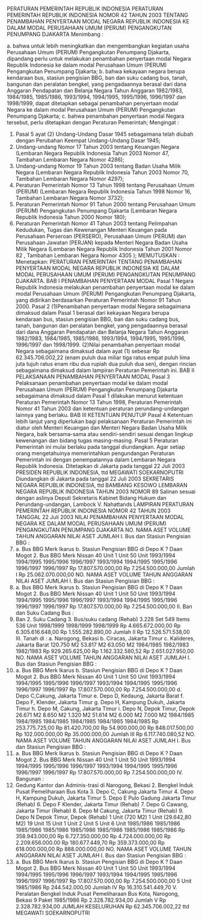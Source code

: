  PERATURAN PEMERINTAH REPUBLIK INDONESIA PERATURAN PEMERINTAH REPUBLIK INDONESIA NOMOR 42 TAHUN 2003 TENTANG PENAMBAHAN PENYERTAAN MODAL NEGARA REPUBLIK INDONESIA KE DALAM MODAL PERUSAHAAN UMUM (PERUM) PENGANGKUTAN PENUMPANG DJAKARTA
Menimbang :

a. bahwa untuk lebih meningkatkan dan mengembangkan kegiatan usaha Perusahaan Umum (PERUM) Pengangkutan Penumpang Djakarta, dipandang perlu untuk melakukan penambahan penyertaan modal Negara Republik Indonesia ke dalam modal Perusahaan Umum (PERUM) Pengangkutan Penumpang Djakarta;
b. bahwa kekayaan negara berupa kendaraan bus, stasiun pengisian BBG, ban dan suku cadang bus, tanah, bangunan dan peralatan bengkel, yang pengadaannya berasal dari dana Anggaran Pendapatan dan Belanja Negara Tahun Anggaran 1982/1983, 1984/1985, 1985/1986, 1993/1994, 1994/1995, 1995/1996, 1996/1997 dan 1998/1999, dapat ditetapkan sebagai penambahan penyertaan modal Negara ke dalam modal Perusahaan Umum (PERUM) Pengangkutan Penumpang Djakarta;
c. bahwa penambahan penyertaan modal Negara tersebut, perlu ditetapkan dengan Peraturan Pemerintah;
Mengingat :

1. Pasal 5 ayat (2) Undang-Undang Dasar 1945 sebagaimana telah diubah dengan Perubahan Keempat Undang-Undang Dasar 1945;
2. Undang-undang Nomor 17 Tahun 2003 tentang Keuangan Negara (Lembaran Negara Republik Indonesia Tahun 2003 Nomor 47, Tambahan Lembaran Negara Nomor 4286);
3. Undang-undang Nomor 19 Tahun 2003 tentang Badan Usaha Milik Negara (Lembaran Negara Republik Indonesia Tahun 2003 Nomor 70, Tambahan Lembaran Negara Nomor 4297);
4. Peraturan Pemerintah Nomor 13 Tahun 1998 tentang Perusahaan Umum (PERUM) (Lembaran Negara Republik Indonesia Tahun 1998 Nomor 16, Tambahan Lembaran Negara Nomor 3732);
5. Peraturan Pemerintah Nomor 91 Tahun 2000 tentang Perusahaan Umum (PERUM) Pengangkutan Penumpang Djakarta (Lembaran Negara Republik Indonesia Tahun 2000 Nomor 180);
6. Peraturan Pemerintah Nomor 41 Tahun 2003 tentang Pelimpahan Kedudukan, Tugas dan Kewenangan Menteri Keuangan pada Perusahaan Perseroan (PERSERO), Perusahaan Umum (PERUM) dan Perusahaan Jawatan (PERJAN) kepada Menteri Negara Badan Usaha Milik Negara (Lembaran Negara Republik Indonesia Tahun 2001 Nomor 82 , Tambahan Lembaran Negara Nomor 4305 );
MEMUTUSKAN :
 Menetapkan: PERATURAN PEMERINTAH TENTANG PENAMBAHAN PENYERTAAN MODAL NEGARA REPUBLIK INDONESIA KE DALAM MODAL PERUSAHAAN UMUM (PERUM) PENGANGKUTAN PENUMPANG DJAKARTA.
BAB I PENAMBAHAN PENYERTAAN MODAL
Pasal 1
Negara Republik Indonesia melakukan penambahan penyertaan modal ke dalam modal Perusahaan Umum (PERUM) Pengangkutan Penumpang Djakarta, yang didirikan berdasarkan Peraturan Pemerintah Nomor 91 Tahun 2000.
Pasal 2
(1)Penambahan penyertaan modal Negara sebagaimana dimaksud dalam Pasal 1 berasal dari kekayaan Negara berupa kendaraan bus, stasiun pengisian BBG, ban dan suku cadang bus, tanah, bangunan dan peralatan bengkel, yang pengadaannya berasal dari dana Anggaran Pendapatan dan Belanja Negara Tahun Anggaran 1982/1983, 1984/1985, 1985/1986, 1993/1994, 1994/1995, 1995/1996, 1996/1997 dan 1998/1999.
(2)Nilai penambahan penyertaan modal Negara sebagaimana dimaksud dalam ayat (1) sebesar Rp 62.345.706.002,22 (enam puluh dua miliar tiga ratus empat puluh lima juta tujuh ratus enam ribu dua rupiah dua puluh dua sen), dengan rincian sebagaimana dimaksud dalam lampiran Peraturan Pemerintah ini.
BAB II PELAKSANAAN PENAMBAHAN PENYERTAAN MODAL
Pasal 3
Pelaksanaan penambahan penyertaan modal ke dalam modal Perusahaan Umum (PERUM) Pengangkutan Penumpang Djakarta sebagaimana dimaksud dalam Pasal 1 dilakukan menurut ketentuan Peraturan Pemerintah Nomor 13 Tahun 1998, Peraturan Pemerintah Nomor 41 Tahun 2003 dan ketentuan peraturan perundang-undangan lainnya yang berlaku.
BAB III KETENTUAN PENUTUP
Pasal 4
Ketentuan lebih lanjut yang diperlukan bagi pelaksanaan Peraturan Pemerintah ini diatur oleh Menteri Keuangan dan Menteri Negara Badan Usaha Milik Negara, baik bersama-sama atau sendiri-sendiri sesuai dengan lingkup kewenangan dan bidang tugas masing-masing.
Pasal 5
Peraturan Pemerintah ini mulai berlaku pada tanggal diundangkan.
Agar setiap orang mengetahuinya memerintahkan pengundangan Peraturan Pemerintah ini dengan penempatannya dalam Lembaran Negara Republik Indonesia. Ditetapkan di Jakarta pada tanggal 22 Juli 2003 PRESIDEN REPUBLIK INDONESIA, ttd MEGAWATI SOEKARNOPUTRI Diundangkan di Jakarta pada tanggal 22 Juli 2003 SEKRETARIS NEGARA REPUBLIK INDONESIA, ttd BAMBANG KESOWO LEMBARAN NEGARA REPUBLIK INDONESIA TAHUN 2003 NOMOR 89 Salinan sesuai dengan aslinya Deputi Sekretaris Kabinet Bidang Hukum dan Perundang-undangan, Lambock V. Nahattands LAMPIRAN PERATURAN PEMERINTAH REPUBLIK INDONESIA NOMOR 42 TAHUN 2003 TANGGAL 22 Juli 2003 NILAI PENAMBAHAN PENYERTAAN MODAL NEGARA KE DALAM MODAL PERUSAHAAN UMUM (PERUM) PENGANGKUTAN PENUMPANG DJAKARTA NO. NAMA ASET VOLUME TAHUN ANGGARAN NILAI ASET JUMLAH I. Bus dan Stasiun Pengisian BBG :
1. a. Bus BBG Merk Ikarus b. Stasiun Pengisian BBG di Depo K ? Daan Mogot 2. Bus BBG Merk Nissan 40 Unit 1 Unit 50 Unit 1993/1994 1994/1995 1995/1996 1996/1997 1993/1994 1994/1995 1995/1996 1996/1997 1996/1997 Rp 17.807.570.000,00 Rp 7.254.500.000,00 Jumlah I Rp 25.062.070.000,00 NO. NAMA ASET VOLUME TAHUN ANGGARAN NILAI ASET JUMLAH I. Bus dan Stasiun Pengisian BBG :
1. a. Bus BBG Merk Ikarus b. Stasiun Pengisian BBG di Depo K ? Daan Mogot 2. Bus BBG Merk Nissan 40 Unit 1 Unit 50 Unit 1993/1994 1994/1995 1995/1996 1996/1997 1993/1994 1994/1995 1995/1996 1996/1997 1996/1997 Rp 17.807.570.000,00 Rp 7.254.500.000,00 II. Ban dan Suku Cadang Bus :
1. Ban 2. Suku Cadang 3. Bus/suku cadang (Rehab) 3.228 Set 549 Items 536 Unit 1998/1999 1998/1999 1998/1999 Rp 4.665.672.000,00 Rp 6.305.616.648,00 Rp 1.555.282.890,00 Jumlah II Rp 12.526.571.538,00 III. Tanah di :
a. Narogong, Bekasi b. Ciracas, Jakarta Timur c. Kalideres, Jakarta Barat 120.750 M2 53.817 M2 63.050 M2 1984/1985 1982/1983 1982/1983 Rp 929.265.625,00 Rp 1.162.332.580,52 Rp 2.651.027.950,00 NO. NAMA ASET VOLUME TAHUN ANGGARAN NILAI ASET JUMLAH I. Bus dan Stasiun Pengisian BBG :
1. a. Bus BBG Merk Ikarus b. Stasiun Pengisian BBG di Depo K ? Daan Mogot 2. Bus BBG Merk Nissan 40 Unit 1 Unit 50 Unit 1993/1994 1994/1995 1995/1996 1996/1997 1993/1994 1994/1995 1995/1996 1996/1997 1996/1997 Rp 17.807.570.000,00 Rp 7.254.500.000,00 d. Depo C,Cakung, Jakarta Timur e. Depo D, Kedaung, Jakarta Barat f. Depo F, Klender, Jakarta Timur g. Depo H, Kampung Dukuh, Jakarta Timur h. Depo M, Cakung, Jakarta Timur i. Depo N, Depok Timur, Depok 26.671 M2 8.650 M2 1.320 M2 51.614 M2 6.000 M2 7.000 M2 1984/1985 1984/1985 1984/1985 1984/1985 1984/1985 1984/1985 Rp 253.775.725,00 Rp 81.420.700,00 Rp 54.900.000,00 Rp 848.017.500,00 Rp 102.000.000,00 Rp 35.000.000,00 Jumlah III Rp 6.117.740.080,52 NO. NAMA ASET VOLUME TAHUN ANGGARAN NILAI ASET JUMLAH I. Bus dan Stasiun Pengisian BBG :
1. a. Bus BBG Merk Ikarus b. Stasiun Pengisian BBG di Depo K ? Daan Mogot 2. Bus BBG Merk Nissan 40 Unit 1 Unit 50 Unit 1993/1994 1994/1995 1995/1996 1996/1997 1993/1994 1994/1995 1995/1996 1996/1997 1996/1997 Rp 17.807.570.000,00 Rp 7.254.500.000,00 IV. Bangunan :
1. Gedung Kantor dan Adminis-trasi di Narogong, Bekasi 2. Bengkel Induk Pusat Pemeliharaan Bus Kota 3. Depo C, Cakung Jakarta Timur 4. Depo H, Kampung Dukuh, Jakarta Timur 5. Depo E Pulo Gadung Jakarta Timur (Rehab) 6. Depo F Klender, Jakarta Timur (Rehab) 7. Depo G Cawang, Jakarta Timur (Rehab) 8. Depo M Cakung, Jakarta Timur (Rehab) 9. Depo N Depok Timur, Depok (Rehab) 1 Unit (720 M2) 1 Unit (29.642,80 M2) 19 Unit 15 Unit 1 Unit 2 Unit 5 Unit 6 Unit 1985/1986 1985/1986 1985/1986 1985/1986 1985/1986 1985/1986 1985/1986 1985/1986 Rp 358.943.000,00 Rp 6.727.350.000,00 Rp 4.724.000.000,00 Rp 2.209.656.000.00 Rp 180.677.449,70 Rp 359.373.000,00 Rp 618.000.000,00 Rp 888.000.000,00 NO. NAMA ASET VOLUME TAHUN ANGGARAN NILAI ASET JUMLAH I. Bus dan Stasiun Pengisian BBG :
1. a. Bus BBG Merk Ikarus b. Stasiun Pengisian BBG di Depo K ? Daan Mogot 2. Bus BBG Merk Nissan 40 Unit 1 Unit 50 Unit 1993/1994 1994/1995 1995/1996 1996/1997 1993/1994 1994/1995 1995/1996 1996/1997 1996/1997 Rp 17.807.570.000,00 Rp 7.254.500.000,00 5 Unit 1985/1986 Rp 244.542.000,00 Jumlah IV Rp 16.310.541.449,70 V. Peralatan Bengkel Induk Pusat Pemeliharaan Bus Kota, Narogong, Bekasi 9 Paket 1985/1986 Rp 2.328.782.934,00 Jumlah V Rp 2.328.782.934,00 JUMLAH KESELURUHAN Rp 62.345.706.002,22 ttd MEGAWATI SOEKARNOPUTRI